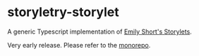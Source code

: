 # storyletry-storylet

A generic Typescript implementation of [Emily Short's Storylets][1].

Very early release. Please refer to the [monorepo][2].

[1]: https://emshort.blog/2019/11/29/storylets-you-want-them/
[2]: https://github.com/5310/storyletry